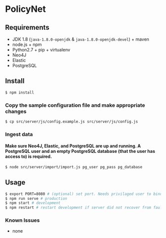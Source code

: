 PolicyNet
=========

## Requirements

* JDK 1.8 (`java-1.8.0-openjdk` & `java-1.8.0-openjdk-devel`) + maven
* node.js + npm
* Python2.7 + pip + virtualenv
* Neo4J
* Elastic
* PostgreSQL

## Install

```bash
$ npm install
```
### Copy the sample configuration file and make appropriate changes
```bash
$ cp src/server/js/config.example.js src/server/js/config.js
```
### Ingest data
#### Make sure Neo4J, Elastic, and PostgreSQL are up and running. A PostgreSQL user and an empty PostgreSQL database (that the user has access to) is required.
```bash
$ node src/server/import/import.js pg_user pg_pass pg_database
```

## Usage

```bash
$ export PORT=8080 # (optional) set port. Needs privilaged user to bind to port < 1024
$ npm run serve # production
$ npm start # development
$ npm restart # restart development if server did not recover from fault
```

### Known Issues

* none
